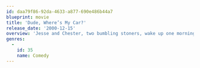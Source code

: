 ```yaml
---
id: daa79f86-92da-4633-a877-690e486b44a7
blueprint: movie
title: 'Dude, Where’s My Car?'
release_date: '2000-12-15'
overview: 'Jesse and Chester, two bumbling stoners, wake up one morning from a night of partying and cannot remember where they parked their car. They encounter a variety of people while looking for it, including their angry girlfriends, an angry street gang, a transexual stripper, a cult of alien seeking fanatics, and aliens in human form looking for a mystical device that could save or destroy the world.'
genres:
  -
    id: 35
    name: Comedy
---
```

